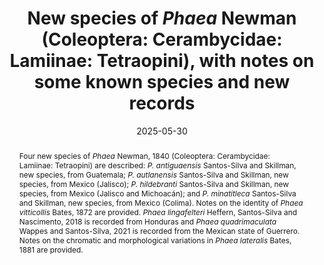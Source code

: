 ---
title: 'New species of <i>Phaea</i> Newman (Coleoptera: Cerambycidae: Lamiinae: Tetraopini), with notes on some known species and new records'
date: '2025-05-30'
doi: ''
journal: Insecta Mundi
issue: '1124'
pagination: '1–24'
zoobank: 'urn:lsid:zoobank.org:pub:F7A43028-ADCC-402D-B680-C3F359E36EF8'
authors:
  - first_name: 'Antonio'
    last_name: 'Santos-Silva'
    affiliation: 'Museu de Zoologia, Universidade de São Paulo, São Paulo, SP, Brazil'
    email: 'toncriss@uol.com.br'
    orcid: 'https://orcid.org/0000-0001-7128-1418'

  - first_name: 'Frederick W.'
    last_name: 'Skillman Jr.'
    affiliation: '7033 S. 19th Street, Phoenix, Arizona 85042, USA'
    email: 'azbycid@gmail.com'


download: 'https://drive.google.com/file/d/1SraBtARCKuwfJ9IlJWWm9TwQzvN6fJ5l'

supplementary: ''

keywords:
  - Longhorned beetles
  - Neotropical region
  - taxonomy

categories:
  - Coleoptera
  - Cerambycidae
  - Lamiinae
  - Tetraopini
  
references:
  - authors: Bates HW.
    year: 1872
    title: 'On the longicorn Coleoptera of Chontales, Nicaragua. The Transactions of the Entomological Society of London 20'
    pages: 163–238
    doi: 
    url: 
    access: 

  - authors: Bates HW.
    year: 1881
    title: 'Longicornia, Fam. Cerambycidae [continuation]. p. 153–224. In: Godman FD, Salvin O (eds.). Biologia Centrali-Americana, Insecta, Coleoptera. Vol. 5. Taylor and Francis; London, UK'
    pages: xii + 525 p
    doi: 
    url: 
    access: 

  - authors: Bezark LG.
    year: 2024a
    title: 'A Photographic Catalog of the Cerambycidae of the World. New World Cerambycidae Catalog.'
    pages: 
    doi: 
    url: http://bezbycids.com/byciddb/wdefault.asp?w=n/
    access: (Last accessed 12 March 2025.)

  - authors: Bezark LG.
    year: 2024b
    title: 'Checklist of the Oxypeltidae, Vesperidae, Disteniidae and Cerambycidae (Coleoptera) of the Western Hemisphere. 2024 Edition (updated through 31/12/2023).'
    pages: 
    doi: 
    url: http://bezbycids.com/byciddb/wdefault.asp?w=n/
    access: (Last accessed 8 July 2024.)

  - authors: Chemsak JA.
    year: 1999
    title: 'Revision of the genus <i>Phaea </i>Newman (Coleoptera: Cerambycidae). Occasional Papers of the Consortium Coleopterorum 3(1)'
    pages: 36–101
    doi: 
    url: 
    access: 

  - authors: Chemsak JA, Linsley EG.
    year: 1988
    title: 'Additional new species of Cerambycidae from the Estación de Biologia Chamela, Mexico, and environs (Coleoptera). Folia Entomologica Mexicana 77'
    pages: 123–140
    doi: 
    url: 
    access: 

  - authors: Chemsak JA, Noguera FA.
    year: 2003
    title: 'New species of the genus <i>Tetraopes </i>Schoenherr (Coleoptera, Cerambycidae). Pan-Pacific Entomologist 79(3/4)'
    pages: 237–244
    doi: 
    url: 
    access: 

  - authors: Gutiérrez-Trejo N, Van Dam MH, Lam AW, Martínez-Herrera G, Noguera FA, Weissling T, Ware JL, Toledo-Hernández VH, Skillman Jr FW, Farrel BD, Pérez-Flores O, Prendini L, Carpenter JM.
    year: 2024
    title: 'Phylogenomics of <i>Tetraopes </i>longhorn beetles unravels their evolutionary history and biogeographic origins. Scientific Reports 14'
    pages: 7285
    doi: https://doi.org/10.1038/s41598-024-57827-z/
    url: 
    access: 

  - authors: Heffern D, Santos-Silva A, Nascimento FEL.
    year: 2018
    title: 'New species, redescriptions, and new records on Mexican and Central American Cerambycidae (Coleoptera). Zootaxa 4446(4)'
    pages: 525–540
    doi: 
    url: 
    access: 

  - authors: Monné MA.
    year: 2024
    title: 'Catalogue of the Cerambycidae (Coleoptera) of the Neotropical region. Part II. Subfamily Lamiinae.'
    pages: 
    doi: 
    url: https://cerambycids.com/catalog/
    access: (Last accessed 8 July 2024.)

  - authors: Roguet JP.
    year: 2024
    title: 'Lamiaires du Monde. Lamiines of the World.'
    pages: 
    doi: 
    url: https://lamiinae.org/
    access: (Last accessed 8 July 2024.)

  - authors: Souza DS, Jorge I, Marinoni L, Sepulveda TA.
    year: 2022
    title: 'Repositório Prof. Renato Contin Marinoni: Uma plataforma de acesso às imagens de tipos de Cerambycidae.'
    pages: 
    doi: 
    url: https://www.types-rmarinoni.com.br
    access: (Last accessed 8 July 2024.)

  - authors: Tavakilian GL, Chevillotte H.
    year: 2023
    title: 'Titan: base de données internationales sur les Cerambycidae ou Longicornes.'
    pages: 
    doi: 
    url: http://titan.gbif.fr/
    access: (Last accessed 8 July 2024.)

  - authors: Wappes JE, Santos-Silva A.
    year: 2021
    title: 'Three new species of <i>Phaea </i>Newman (Coleoptera: Cerambycidae), with discussion of the need for and designation of a lectotype for <i>Phaea rufiventris </i>Bates. Insecta Mundi 845'
    pages: 1–13
    doi: 
    url: 
    access: 

abstract: 'Four new species of <i>Phaea </i>Newman, 1840 (Coleoptera: Cerambycidae: Lamiinae: Tetraopini) are described: <i>P. antiguaensis </i>Santos-Silva and Skillman, new species, from Guatemala; <i>P. autlanensis </i>Santos-Silva and Skillman, new species, from Mexico (Jalisco); <i>P. hildebranti </i>Santos-Silva and Skillman, new species, from Mexico (Jalisco and Michoacán); and <i>P. minatitleca </i>Santos-Silva and Skillman, new species, from Mexico (Colima). Notes on the identity of <i>Phaea vitticollis </i>Bates, 1872 are provided. <i>Phaea lingafelteri </i>Heffern, Santos-Silva and Nascimento, 2018 is recorded from Honduras and <i>Phaea quadrimaculata </i>Wappes and Santos-Silva, 2021 is recorded from the Mexican state of Guerrero. Notes on the chromatic and morphological variations in <i>Phaea lateralis </i>Bates, 1881 are provided.'

---